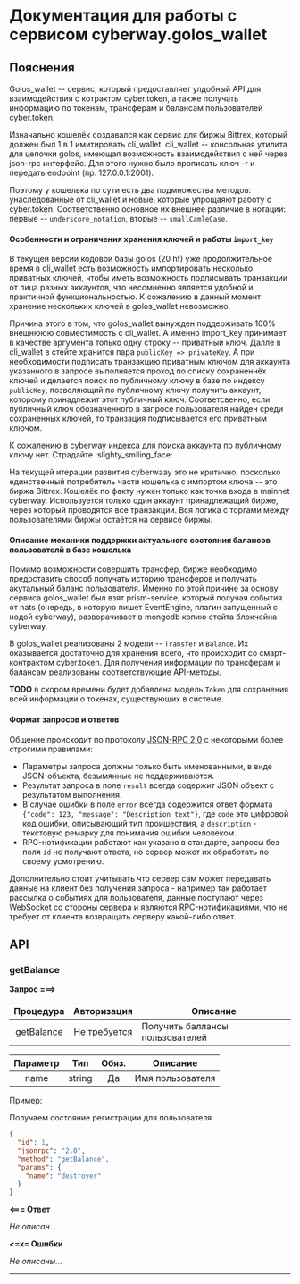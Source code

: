# Документация для работы с сервисом cyberway.golos_wallet

## Пояснения

Golos_wallet -- сервис, который предоставляет улдобный API для взаимодействия с котрактом cyber.token, а также получать информацию по токенам, трансферам и балансам пользователей cyber.token.

Изначально кошелёк создавался как сервис для биржы Bittrex, который должен был 1 в 1 имитировать cli_wallet. cli_wallet -- консольная утилита для цепочки golos, имеющая возможность взаимодействия с ней через json-rpc интерфейс. Для этого нужно было прописать ключ -r и передать endpoint (пр. 127.0.0.1:2001).

Поэтому у кошелька по сути есть два подмножества методов: унаследованные от cli_wallet и новые, которые упрощаяют работу с cyber.token. Соответственно основное их внешнее различие в нотации:
первые -- `underscore_notation`, вторые -- `smallCamleCase`.

#### Особенности и ограничения хранения ключей и работы `import_key`

В текущей версии кодовой базы golos (20 hf) уже продолжительное время в cli_wallet есть возможность импортировать несколько приватных ключей, чтобы иметь возможность подписывать транзакции от лица разных аккаунтов, что несомненно является удобной и практичной функциональностью. К сожалению в данный момент хранение нескольких ключей в golos_wallet невозможно.

Причина этого в том, что golos_wallet вынужден поддерживать 100% внешнююю совместимость с cli_wallet. А именно import_key принимает в качестве аргумента только одну строку -- приватный ключ. Далле в cli_wallet в стейте хранится пара `publicKey => privateKey`. А при необходимости подписать транзакцию приватным ключом для аккаунта указанного в запросе выполняется  проход по списку сохраненнёх ключей и делается поиск по публичному ключу в базе по индексу `publicKey`, позволяющий по публичному ключу получить аккаунт, которому принадлежит этот публичный ключ. Соответсвенно, если публичный ключ обозначенного в запросе пользователя найден среди сохраненных ключей, то транзация подписывается его приватным ключом.

К сожалению в cyberway индекса для поиска аккаунта по публичному ключу нет. Страдайте :slighty_smiling_face: 

На текущей итерации развития cyberwaay это не критично, посколько единственный потребитель части кошелька с импортом ключа -- это биржа Bittrex. Кошелёк по факту нужен только как точка входа в mainnet cyberway. Используется только один аккаунт принадлежащий бирже, через который проводятся все транзакции. Вся логика с торгами между пользователями биржы остаётся на сервисе биржы.

#### Описание механики поддержки актуального состояния балансов пользователй в базе кошелька

Помимо возможности совершить трансфер, бирже необходимо предоставить способ получать историю трансферов и получать акутальный баланс пользователя. Именно по этой причине за основу сервиса golos_wallet был взят prism-service, который получая события от nats (очередь, в которую пишет EventEngine, плагин запущенный с нодой cyberway), разворачивает в mongodb копию стейта блокчейна cyberway.

В golos_wallet реализованы 2 модели -- `Transfer` и `Balance`. Их оказывается достаточно для хранения всего, что происходит со смарт-контрактом cyber.token. Для получения информации по трансферам и балансам реализованы соответствующие API-методы.

**TODO** в скором времени будет добавлена модель `Token` для сохранения всей информации о токенах, существующих в системе.

#### Формат запросов и ответов
Общение происходит по протоколу [JSON-RPC 2.0](https://www.jsonrpc.org/specification) с некоторыми более строгими
правилами:

- Параметры запроса должны только быть именованными, в виде JSON-объекта, безымянные не поддерживаются.
- Результат запроса в поле `result` всегда содержит JSON объект с результатом выполнения.
- В случае ошибки в поле `error` всегда содержится ответ формата `{"code": 123, "message": "Description text"}`,
  где `code` это цифровой код ошибки, описывающий тип проишествия, а `description` - текстовую ремарку для понимания
  ошибки человеком.
- RPC-нотификации работают как указано в стандарте, запросы без поля `id` не получают ответа, но сервер может
  их обработать по своему усмотрению.

Дополнительно стоит учитывать что сервер сам может передавать данные на клиент без получения запроса - например
так работает рассылка о событиях для пользователя, данные поступают через WebSocket со стороны сервера и
являются RPC-нотификациями, что не требует от клиента возвращать серверу какой-либо ответ.


## API

### getBalance
**Запрос ===>**

|       Процедура       | Авторизация  | Описание                                  |
| :-------------------: | :----------: | ----------------------------------------- |
|        getBalance     | Не требуется | Получить баллансы пользователей           |

| Параметр |  Тип   | Обяз. | Описание         |
| :------: | :----: | :---: | ---------------- |
|   name   | string |  Да   | Имя пользователя |

Пример:

Получаем состояние регистрации для пользователя

```json
{
  "id": 1,
  "jsonrpc": "2.0",
  "method": "getBalance",
  "params": {
    "name": "destroyer"
  }
}
```

**<=== Ответ**

_Не описан..._

**<=x= Ошибки**

_Не описаны..._

---
